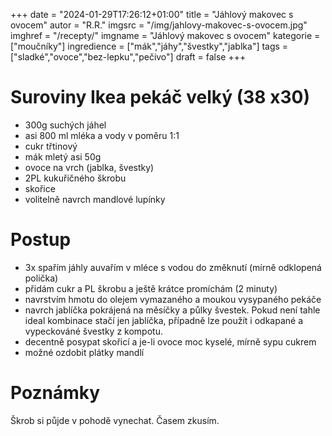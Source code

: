 
+++
date = "2024-01-29T17:26:12+01:00"
title = "Jáhlový makovec s ovocem"
autor = "R.R."
imgsrc = "/img/jahlovy-makovec-s-ovocem.jpg"
imghref = "/recepty/"
imgname = "Jáhlový makovec s ovocem"
kategorie = ["moučníky"]
ingredience = ["mák","jáhy","švestky","jablka"]
tags = ["sladké","ovoce","bez-lepku","pečivo"]
draft = false
+++


# Suroviny Ikea pekáč velký (38 x30)
- 300g suchých jáhel
- asi 800 ml mléka a vody v poměru 1:1
- cukr třtinový
- mák mletý asi 50g 
- ovoce na vrch (jablka, švestky)
- 2PL kukuřičného škrobu
- skořice
- volitelně navrch mandlové lupínky

# Postup
- 3x spařím jáhly  auvařím v mléce s vodou do změknutí (mírně odklopená polička)
- přidám cukr a PL škrobu a ještě krátce promíchám (2 minuty)
- navrstvím hmotu do olejem vymazaného a moukou vysypaného pekáče
- navrch jablíčka pokrájená na měsíčky a půlky švestek. Pokud není tahle ideal kombinace stačí jen jablíčka, případně lze použít i odkapané a vypeckováné švestky z kompotu.
- decentně posypat skořicí a je-li ovoce moc kyselé, mírně sypu cukrem 
- možné ozdobit plátky mandlí


# Poznámky
Škrob si půjde v pohodě vynechat. Časem zkusím.


<!-- --> 